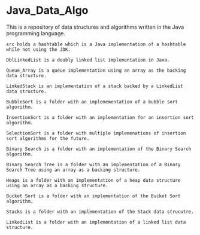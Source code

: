 # Java_Data_Algo

  This is a repository of data structures and algorithms written in the Java programming language. 
  
    src holds a hashtable which is a Java implementation of a hashtable while not using the JDK.  

    DblLinkedList is a doubly linked list implementation in Java.

    Queue_Array is a queue implementation using an array as the backing data structure.

    LinkedStack is an implementation of a stack backed by a LinkedList data structure.

    BubbleSort is a folder with an implemementation of a bubble sort algorithm.

    InsertionSort is a folder with an implementation for an insertion sort algorithm.

    SelectionSort is a folder with multiple implemenations of insertion sort algorithms for the future. 

    Binary Search is a folder with an implementation of the Binary Search algorithm.
    
    Binary Search Tree is a folder with an implementation of a Binary Search Tree using an array as a backing structure.
    
    Heaps is a folder with an implementation of a heap data structure using an array as a backing structure.
    
    Bucket Sort is a folder with an implementation of the Bucket Sort algorithm.
    
    Stacks is a folder with an implementation of the Stack data strucutre.
    
    LinkedList is a folder with an implementation of a linked list data structure.
